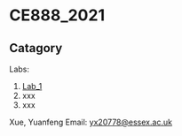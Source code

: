 CE888_2021
=======

Catagory
-----------
Labs:
  1. [Lab_1](https://github.com/gibsonx/CE888/blob/master/Lab_1/Exercise_Lab_1.ipynb)
  2. xxx
  3. xxx



Xue, Yuanfeng
Email: yx20778@essex.ac.uk
